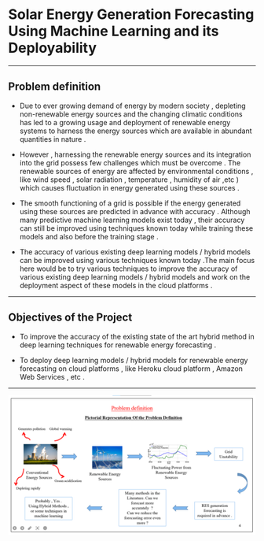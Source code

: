 # Solar Energy Generation Forecasting Using Machine Learning and its Deployability
---
## Problem definition
- Due to ever growing demand of energy by modern society , depleting non-renewable energy sources and the changing climatic conditions has led to a growing usage and deployment of renewable energy systems to harness the energy sources which are available in abundant quantities in nature . 

- However , harnessing the renewable energy sources and its integration into the grid possess few challenges which must be overcome . The renewable sources of energy are affected by environmental conditions , like wind speed , solar radiation , temperature , humidity of air ,etc ) which causes fluctuation in energy generated using these sources .

- The smooth functioning of a grid is possible if the energy generated using these sources are predicted in advance with accuracy . Although many predictive machine learning models exist today , their accuracy can still be improved using techniques known today while training these models and also before the training stage .

- The accuracy of various existing deep learning models / hybrid models can be improved using various techniques known today .The main focus here would be to try various techniques to improve the accuracy of various existing deep learning models / hybrid models and work on the deployment aspect of these models in the cloud platforms .
 
 ---
 ## Objectives of the Project
 
- To improve the accuracy of the existing state of the art hybrid method in deep learning techniques for renewable energy forecasting .

- To deploy deep learning models / hybrid models for renewable energy forecasting on cloud platforms , like Heroku cloud platform , Amazon Web Services , etc .

---
![Screenshot](problem.png)






